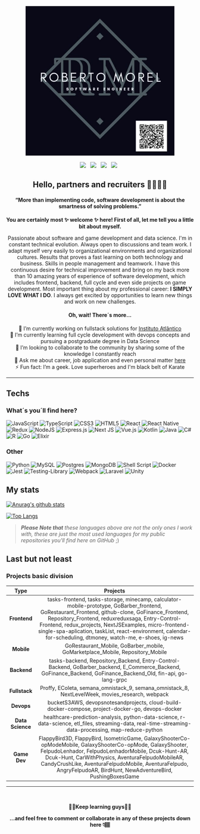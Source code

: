 <div align="center">
<img src="https://raw.githubusercontent.com/robertomorel/assets/master/icon.jpeg" alt="Morel, Roberto's header" width="400"/>
</div>

<p align="center">
<a href="https://www.facebook.com/techfortaleza"><img height="30" src="https://github.com/stephenajulu/stephenajulu/blob/master/images/icons/facebook-square-brands.svg"></a>&nbsp;&nbsp;
<a href="https://www.instagram.com/roberto.morel/"><img height="30" src="https://github.com/stephenajulu/stephenajulu/blob/master/images/icons/instagram-square-brands.svg"></a>&nbsp;&nbsp;
<a href="https://www.linkedin.com/in/roberto-morel-6b9065193/"><img height="30" src="https://github.com/stephenajulu/stephenajulu/blob/master/images/icons/linkedin-brands.svg"></a>&nbsp;&nbsp;
<a href="https://github.com/robertomorel/"><img height="30" src="https://github.com/stephenajulu/stephenajulu/blob/master/images/icons/github-square-brands.svg"></a>&nbsp;&nbsp;
</p>

<h2 align="center">
  Hello, partners and recruiters 👋👋👋👋
</h2>

<h4 align="center">
  “More than implementing code, software development is about the smartness of solving problems.”
</h4>

<b>
  <p align="center">
    You are certainly most ✨ welcome ✨ here!
    First of all, let me tell you a little bit about myself.
  </p>
</b>

<p align="center">
  Passionate about software and game development and data science.
  I'm in constant technical evolution. Always open to discussions and team work. 
  I adapt myself very easily to organizational environments and organizational cultures. Results that proves a fast learning on both technology and business. 
  Skills in people management and teamwork. 
  I have this continuous desire for technical improvement and bring on my back more than 10 amazing years of experience of software development, which includes frontend, backend, full cycle and even side projects on game development. 
  Most important thing about my professional career: <b>I SIMPLY LOVE WHAT I DO</b>. 
  I always get excited by opportunities to learn new things and work on new challenges. 
</p>

<h4 align="center">
  Oh, wait! There´s more...
</h4>

<p align="center">
  🔭 I’m currently working on fullstack solutions for <a href="http://atlantico.com.br/">Instituto Atlântico</a></br>
  🌱 I’m currently learning full cycle development with devops concepts and pursuing a postgraduate degree in Data Science</br>
  🤔 I’m looking to collaborate to the community by sharing some of the knowledge I constantly reach</br>
  💬 Ask me about career, job application and even personal matter <a href="https://www.linkedin.com/in/roberto-morel-6b9065193/">here</a></br>
  ⚡ Fun fact: I’m a geek. Love superheroes and I'm black belt of Karate
</P>  

<hr>

## Techs

### What´s you´ll find here? 

<p float="left">
  <img alt="JavaScript" src="https://img.shields.io/badge/javascript%20-%23323330.svg?&style=for-the-badge&logo=javascript&logoColor=%23F7DF1E"/>
  <img alt="TypeScript" src="https://img.shields.io/badge/typescript%20-%23007ACC.svg?&style=for-the-badge&logo=typescript&logoColor=white"/>
  <img alt="CSS3" src="https://img.shields.io/badge/css3%20-%231572B6.svg?&style=for-the-badge&logo=css3&logoColor=white"/>
  <img alt="HTML5" src="https://img.shields.io/badge/html5%20-%23E34F26.svg?&style=for-the-badge&logo=html5&logoColor=white"/>
  <img alt="React" src="https://img.shields.io/badge/react%20-%2320232a.svg?&style=for-the-badge&logo=react&logoColor=%2361DAFB"/>
  <img alt="React Native" src="https://img.shields.io/badge/react_native%20-%2320232a.svg?&style=for-the-badge&logo=react&logoColor=%2361DAFB"/>
  <img alt="Redux" src="https://img.shields.io/badge/redux%20-%23593d88.svg?&style=for-the-badge&logo=redux&logoColor=white"/>
  <img alt="NodeJS" src="https://img.shields.io/badge/node.js%20-%2343853D.svg?&style=for-the-badge&logo=node.js&logoColor=white"/>
  <img alt="Express.js" src="https://img.shields.io/badge/express.js%20-%23404d59.svg?&style=for-the-badge"/>
  <img alt="Next JS" src="https://img.shields.io/badge/next%20js%20-%23000000.svg?&style=for-the-badge&logo=next.js&logoColor=white"/>
  <img alt="Vue.js" src="https://img.shields.io/badge/vuejs%20-%2335495e.svg?&style=for-the-badge&logo=vue.js&logoColor=%234FC08D"/>
  <img alt="Kotlin" src="https://img.shields.io/badge/kotlin-%230095D5.svg?&style=for-the-badge&logo=kotlin&logoColor=white"/>
  <img alt="Java" src="https://img.shields.io/badge/java-%23ED8B00.svg?&style=for-the-badge&logo=java&logoColor=white"/>
  <img alt="C#" src="https://img.shields.io/badge/c%23%20-%23239120.svg?&style=for-the-badge&logo=c-sharp&logoColor=white"/>
  <img alt="R" src="https://img.shields.io/badge/r-%23276DC3.svg?&style=for-the-badge&logo=r&logoColor=white"/>
  <img alt="Go" src="https://img.shields.io/badge/go-%2300ADD8.svg?&style=for-the-badge&logo=go&logoColor=white"/>
  <img alt="Elixir" src="https://img.shields.io/badge/elixir-%234B275F.svg?&style=for-the-badge&logo=elixir&logoColor=white"/>
</p>

### Other

<p float="left">
  <img alt="Python" src="https://img.shields.io/badge/python%20-%2314354C.svg?&style=for-the-badge&logo=python&logoColor=white"/>
  <img alt="MySQL" src="https://img.shields.io/badge/mysql-%2300f.svg?&style=for-the-badge&logo=mysql&logoColor=white"/>
  <img alt="Postgres" src ="https://img.shields.io/badge/postgres-%23316192.svg?&style=for-the-badge&logo=postgresql&logoColor=white"/>
  <img alt="MongoDB" src ="https://img.shields.io/badge/MongoDB-%234ea94b.svg?&style=for-the-badge&logo=mongodb&logoColor=white"/>
  <img alt="Shell Script" src="https://img.shields.io/badge/shell_script%20-%23121011.svg?&style=for-the-badge&logo=gnu-bash&logoColor=white"/>
  <img alt="Docker" src="https://img.shields.io/badge/docker%20-%230db7ed.svg?&style=for-the-badge&logo=docker&logoColor=white"/>
  <img alt="Jest" src="https://img.shields.io/badge/-jest-%23C21325?&style=for-the-badge&logo=jest&logoColor=white"/>
  <img alt="Testing-Library" src="https://img.shields.io/badge/-Testing%20Library-%23E33332?&style=for-the-badge&logo=testing-library&logoColor=white"/>
  <img alt="Webpack" src="https://img.shields.io/badge/webpack%20-%238DD6F9.svg?&style=for-the-badge&logo=webpack&logoColor=black" />
  <img alt="Laravel" src="https://img.shields.io/badge/laravel%20-%23FF2D20.svg?&style=for-the-badge&logo=laravel&logoColor=white"/>
  <img alt="Unity" src="https://img.shields.io/badge/unity%20-%23000000.svg?&style=for-the-badge&logo=unity&logoColor=white"/>
</p>

## My stats

[![Anurag's github stats](https://github-readme-stats.vercel.app/api?username=robertomorel&show_icons=true&theme=buefy)](https://github.com/anuraghazra/github-readme-stats)

[![Top Langs](https://github-readme-stats.vercel.app/api/top-langs/?username=robertomorel&layout=compact)](https://github.com/anuraghazra/github-readme-stats)

> _**Please Note that**_ *these languages above are not the only ones I work with, these are just the most used languages for my public repositories you'll find here on GitHub* ;)

## Last but not least

### Projects basic division

|     **Type**     |         **Projects**          |
|:----------------:|:-----------------------------:|
| **Frontend**     | tasks-frontend, tasks-storage, minecamp, calculator-mobile-prototype, GoBarber_frontend, GoRestaurant_Frontend, github-clone, GoFinance_Frontend, Repository_Frontend, reduxreduxsaga, Entry-Control-Frontend, redux_projects, NextJSExamples, micro-frontend-single-spa-aplication, taskList, react-environment, calendar-for-scheduling, dtmoney, watch-me, e-shoes, ig-news |
| **Mobile**       | GoRestaurant_Mobile, GoBarber_mobile, GoMarketplace_Mobile, Repository_Mobile |
| **Backend**      | tasks-backend, Repository_Backend, Entry-Control-Backend, GoBarber_backend, E_Commerce_Backend, GoFinance_Backend, GoFinance_Backend_Old, fin-api, go-lang-grpc |
| **Fullstack**    | Proffy, EColeta, semana_omnistack_9, semana_omnistack_8, NextLevelWeek, movies_research, webpack |
| **Devops**       | bucketS3AWS, devopsnotesandprojects, cloud-build-docker-compose, project-docker-go, devops-docker |
| **Data Science** | healthcare-prediction-analysis, python-data-science, r-data-science, etl_files, streaming-data, real-time-streaming-data-processing, map-reduce-python |
| **Game Dev**     | FlappyBird3D, FlappyBird, IsometricGame, GalaxyShooterCo-opModeMobile, GalaxyShooterCo-opMode, GalaxyShooter, FelpudoLenhador, FelpudoLenhadorMobile, Dcuk-Hunt-AR, Dcuk-Hunt, CarWithPhysics, AventuraFelpudoMobileAR, CandyCrushLike, AventuraFelpudoMobile, AventuraFelpudo, AngryFelpudoAR, BirdHunt, NewAdventureBird, PushingBoxesGame |

<hr>
</br>

<b>
  <p align="center">
    ✍🏻Keep learning guys✍🏻
  </p>
  <p align="center">
    ...and feel free to comment or collaborate in any of these projects down here 👇🏽 
  </p>
</b>


